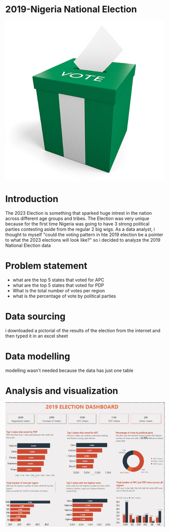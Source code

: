# 2019-Nigeria National Election
![image](https://github.com/olamhiwepo/2019-Election/blob/main/istockphoto-468337336-612x612.jpg)

# Introduction
The 2023 Election is something that sparked huge intrest in the nation across different age groups and tribes. The Election was very unique because
for the first time Nigeria was going to have  3 strong political parties contesting aside from the regular 2 big wigs.
As a data analyst, i thought to myself "could the voting pattern in hte 2019 election be a pointer to what the 2023 elections will look like?" so i decided to analyze the 2019 National Election data

# Problem statement
- what are the top 5 states that voted for APC
- what are the top 5 states that voted for PDP
- What is the total number of votes per region
- what is the percentage of vote by political parties

# Data sourcing
i downloaded a pictorial of the results of the election from the internet and then typed it in an excel sheet

# Data modelling
modelling wasn't needed because the data has just one table

# Analysis and visualization
![photp](https://github.com/olamhiwepo/2019-Election/blob/main/election%20project.PNG)

